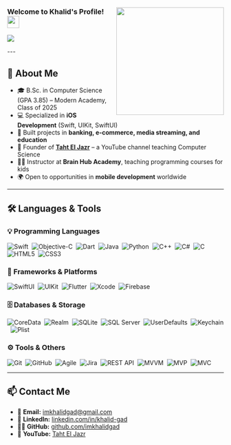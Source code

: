 <div align="left">
  <img width="250" align="right" src="https://c.tenor.com/_DOBjnGspYAAAAAM/code-coding.gif">
  
  <h3>
    Welcome to Khalid's Profile! 
    <img src="https://media.giphy.com/media/hvRJCLFzcasrR4ia7z/giphy.gif" width="28">
  </h3>
  
  <!-- Typing SVG Animation placed next to GIF -->
  <p>
    <a href="https://github.com/DenverCoder1/readme-typing-svg">
      <img src="https://readme-typing-svg.herokuapp.com/?lines=iOS%20Software%20Engineer;Programming%20Instructor;Always%20Learning%20New%20Things!&font=Fira%20Code&width=500&height=45&color=f75c7e&vCenter=true&size=22">
    </a>
  </p>
</div>
---

## 🧠 About Me  

- 🎓 B.Sc. in Computer Science (GPA 3.85) – Modern Academy, Class of 2025  
- 💻 Specialized in **iOS Development** (Swift, UIKit, SwiftUI)  
- 🚀 Built projects in **banking, e-commerce, media streaming, and education**  
- 🎥 Founder of [**Taht El Jazr**](https://youtube.com/@Taht_ELJAZR) – a YouTube channel teaching Computer Science  
- 👨‍🏫 Instructor at **Brain Hub Academy**, teaching programming courses for kids  
- 🌍 Open to opportunities in **mobile development** worldwide  

---

## 🛠️ Languages & Tools  

### 💡 Programming Languages  
![Swift](https://img.shields.io/badge/-Swift-05122A?style=flat&logo=swift)&nbsp;
![Objective-C](https://img.shields.io/badge/-Objective--C-05122A?style=flat&logo=apple)&nbsp;
![Dart](https://img.shields.io/badge/-Dart-05122A?style=flat&logo=dart)&nbsp;
![Java](https://img.shields.io/badge/-Java-05122A?style=flat&logo=java)&nbsp;
![Python](https://img.shields.io/badge/-Python-05122A?style=flat&logo=python)&nbsp;
![C++](https://img.shields.io/badge/-C++-05122A?style=flat&logo=c%2b%2b)&nbsp;
![C#](https://img.shields.io/badge/-C%23-05122A?style=flat&logo=c-sharp)&nbsp;
![C](https://img.shields.io/badge/-C-05122A?style=flat&logo=c)&nbsp;
![HTML5](https://img.shields.io/badge/-HTML5-05122A?style=flat&logo=html5)&nbsp;
![CSS3](https://img.shields.io/badge/-CSS3-05122A?style=flat&logo=css3)&nbsp;

### 📱 Frameworks & Platforms  
![SwiftUI](https://img.shields.io/badge/-SwiftUI-05122A?style=flat&logo=swift)&nbsp;
![UIKit](https://img.shields.io/badge/-UIKit-05122A?style=flat&logo=apple)&nbsp;
![Flutter](https://img.shields.io/badge/-Flutter-05122A?style=flat&logo=flutter)&nbsp;
![Xcode](https://img.shields.io/badge/-Xcode-05122A?style=flat&logo=xcode)&nbsp;
![Firebase](https://img.shields.io/badge/-Firebase-05122A?style=flat&logo=firebase)&nbsp;

### 🗄️ Databases & Storage  
![CoreData](https://img.shields.io/badge/-CoreData-05122A?style=flat&logo=apple)&nbsp;
![Realm](https://img.shields.io/badge/-Realm-05122A?style=flat&logo=realm)&nbsp;
![SQLite](https://img.shields.io/badge/-SQLite-05122A?style=flat&logo=sqlite)&nbsp;
![SQL Server](https://img.shields.io/badge/-SQL%20Server-05122A?style=flat&logo=microsoft-sql-server)&nbsp;
![UserDefaults](https://img.shields.io/badge/-UserDefaults-05122A?style=flat&logo=apple)&nbsp;
![Keychain](https://img.shields.io/badge/-Keychain-05122A?style=flat&logo=apple)&nbsp;
![Plist](https://img.shields.io/badge/-Plist-05122A?style=flat&logo=apple)&nbsp;

### ⚙️ Tools & Others  
![Git](https://img.shields.io/badge/-Git-05122A?style=flat&logo=git)&nbsp;
![GitHub](https://img.shields.io/badge/-GitHub-05122A?style=flat&logo=github)&nbsp;
![Agile](https://img.shields.io/badge/-Agile-05122A?style=flat&logo=trello)&nbsp;
![Jira](https://img.shields.io/badge/-Jira-05122A?style=flat&logo=jira)&nbsp;
![REST API](https://img.shields.io/badge/-REST-05122A?style=flat&logo=postman)&nbsp;
![MVVM](https://img.shields.io/badge/-MVVM-05122A?style=flat&logo=apple)&nbsp;
![MVP](https://img.shields.io/badge/-MVP-05122A?style=flat&logo=apple)&nbsp;
![MVC](https://img.shields.io/badge/-MVC-05122A?style=flat&logo=apple)&nbsp;

---

## 📫 Contact Me  

- 📧 **Email:** [imkhalidgad@gmail.com](mailto:imkhalidgad@gmail.com)  
- 💼 **LinkedIn:** [linkedin.com/in/khalid-gad](https://www.linkedin.com/in/khalid-gad)  
- 👨‍💻 **GitHub:** [github.com/imkhalidgad](https://github.com/imkhalidgad)  
- 🎥 **YouTube:** [Taht El Jazr](https://youtube.com/@Taht_ELJAZR)  
